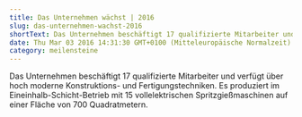 ```yaml
---
title: Das Unternehmen wächst | 2016
slug: das-unternehmen-wachst-2016
shortText: Das Unternehmen beschäftigt 17 qualifizierte Mitarbeiter und verfügt über hoch moderne Konstruktions- und Fertigungstechniken. Es produziert im Eineinhalb-Schicht-Betrieb mit 15 vollelektrischen Spritzgießmaschinen auf einer Fläche von 700 Quadratmetern.
date: Thu Mar 03 2016 14:31:30 GMT+0100 (Mitteleuropäische Normalzeit)
category: meilensteine
---
```


Das Unternehmen beschäftigt 17 qualifizierte Mitarbeiter und verfügt über hoch moderne Konstruktions- und Fertigungstechniken. Es produziert im Eineinhalb-Schicht-Betrieb mit 15 vollelektrischen Spritzgießmaschinen auf einer Fläche von 700 Quadratmetern.
